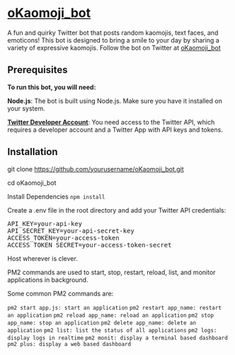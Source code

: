 # [oKaomoji_bot](https://x.com/oKaomoji_npc)

A fun and quirky Twitter bot that posts random kaomojis, text faces, and emoticons! This bot is designed to bring a smile to your day by sharing a variety of expressive kaomojis. Follow the bot on Twitter at [oKaomoji_bot](https://x.com/oKaomoji_npc)

## Prerequisites
<b>To run this bot, you will need:</b>

<b>Node.js</b>: The bot is built using Node.js. Make sure you have it installed on your system.

<b>[Twitter Developer Account](https://developer.x.com/)</b>: You need access to the Twitter API, which requires a developer account and a Twitter App with API keys and tokens.

## Installation

git clone https://github.com/yourusername/oKaomoji_bot.git

cd oKaomoji_bot

Install Dependencies `npm install`

Create a .env file in the root directory and add your Twitter API credentials:

<pre>API_KEY=your-api-key
API_SECRET_KEY=your-api-secret-key
ACCESS_TOKEN=your-access-token
ACCESS_TOKEN_SECRET=your-access-token-secret
</pre>

Host wherever is clever.

PM2 commands are used to start, stop, restart, reload, list, and monitor applications in background.

Some common PM2 commands are:

`pm2 start app.js: start an application`
`pm2 restart app_name: restart an application`
`pm2 reload app_name: reload an application`
`pm2 stop app_name: stop an application`
`pm2 delete app_name: delete an application`
`pm2 list: list the status of all applications`
`pm2 logs: display logs in realtime`
`pm2 monit: display a terminal based dashboard`
`pm2 plus: display a web based dashboard`



